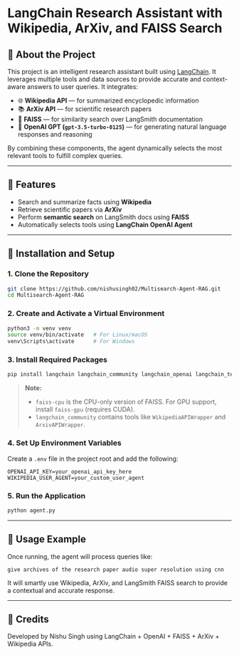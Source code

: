 # LangChain Research Assistant with Wikipedia, ArXiv, and FAISS Search

## 📘 About the Project

This project is an intelligent research assistant built using [LangChain](https://www.langchain.com/). It leverages multiple tools and data sources to provide accurate and context-aware answers to user queries. It integrates:

* 🌐 **Wikipedia API** — for summarized encyclopedic information
* 📚 **ArXiv API** — for scientific research papers
* 🔎 **FAISS** — for similarity search over LangSmith documentation
* 🤖 **OpenAI GPT (`gpt-3.5-turbo-0125`)** — for generating natural language responses and reasoning

By combining these components, the agent dynamically selects the most relevant tools to fulfill complex queries.

---

## 🚀 Features

* Search and summarize facts using **Wikipedia**
* Retrieve scientific papers via **ArXiv**
* Perform **semantic search** on LangSmith docs using **FAISS**
* Automatically selects tools using **LangChain OpenAI Agent**

---

## 📁 Installation and Setup

### 1. Clone the Repository

```bash
git clone https://github.com/nishusingh02/Multisearch-Agent-RAG.git
cd Multisearch-Agent-RAG
```

### 2. **Create and Activate a Virtual Environment**

```bash
python3 -m venv venv
source venv/bin/activate   # For Linux/macOS
venv\Scripts\activate      # For Windows
```

### 3. **Install Required Packages**

```bash
pip install langchain langchain_community langchain_openai langchain_text_splitters faiss-cpu python-dotenv
```

> **Note:**
>
> * `faiss-cpu` is the CPU-only version of FAISS. For GPU support, install `faiss-gpu` (requires CUDA).
> * `langchain_community` contains tools like `WikipediaAPIWrapper` and `ArxivAPIWrapper`.

### 4. **Set Up Environment Variables**

Create a `.env` file in the project root and add the following:

```env
OPENAI_API_KEY=your_openai_api_key_here
WIKIPEDIA_USER_AGENT=your_custom_user_agent
```

### 5. **Run the Application**

```bash
python agent.py
```

---

## 🔧 Usage Example

Once running, the agent will process queries like:

```text
give archives of the research paper audio super resolution using cnn
```

It will smartly use Wikipedia, ArXiv, and LangSmith FAISS search to provide a contextual and accurate response.

---

## 🎉 Credits

Developed by Nishu Singh using LangChain + OpenAI + FAISS + ArXiv + Wikipedia APIs.
